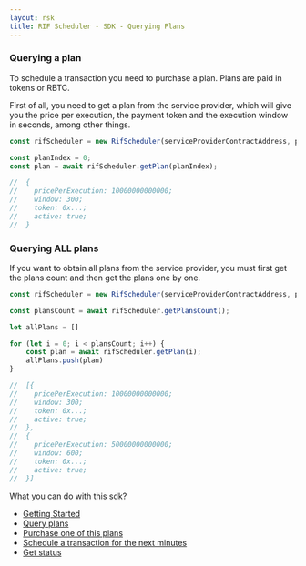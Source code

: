 ```yaml
---
layout: rsk
title: RIF Scheduler - SDK - Querying Plans
---
```


### Querying a plan

To schedule a transaction you need to purchase a plan. Plans are paid in tokens or RBTC.

First of all, you need to get a plan from the service provider, which will give you the price per execution, the payment token and the execution window in seconds, among other things.

```javascript
const rifScheduler = new RifScheduler(serviceProviderContractAddress, provider);

const planIndex = 0;
const plan = await rifScheduler.getPlan(planIndex);

//  {
//    pricePerExecution: 10000000000000;
//    window: 300;
//    token: 0x...;
//    active: true;
//  }
```

### Querying ALL plans

If you want to obtain all plans from the service provider, you must first get the plans count and then get the plans one by one.

```javascript
const rifScheduler = new RifScheduler(serviceProviderContractAddress, provider);

const plansCount = await rifScheduler.getPlansCount();

let allPlans = []

for (let i = 0; i < plansCount; i++) {
    const plan = await rifScheduler.getPlan(i);
    allPlans.push(plan)
}

//  [{
//    pricePerExecution: 10000000000000;
//    window: 300;
//    token: 0x...;
//    active: true;
//  },
//  {
//    pricePerExecution: 50000000000000;
//    window: 600;
//    token: 0x...;
//    active: true;
//  }]
```

What you can do with this sdk?

- [Getting Started](../index)
- [Query plans](../query-plans)
- [Purchase one of this plans](../purchasing-plan)
- [Schedule a transaction for the next minutes](../scheduling)
- [Get status](../statuses)